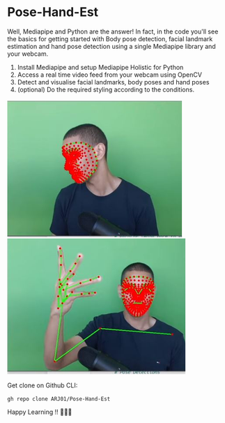 # Pose-Hand-Est
Well, Mediapipe and Python are the answer! In fact, in the code you'll see the basics for getting started with Body pose detection, facial landmark estimation and hand pose detection using a single Mediapipe library and your webcam.
1. Install Mediapipe and setup Mediapipe Holistic for Python
2. Access a real time video feed from your webcam using OpenCV
3. Detect and visualise facial landmarks, body poses and hand poses
4. (optional) Do the required styling according to the conditions.
 
 
 
 
![Model Images](https://github.com/ARJ01/Pose-Hand-Est/blob/main/Captureest.JPG)
![Model Images](https://github.com/ARJ01/Pose-Hand-Est/blob/main/Capturewst.JPG)


Get clone on Github CLI:
```
gh repo clone ARJ01/Pose-Hand-Est
```

Happy Learning !! 🤖🤜🤛
